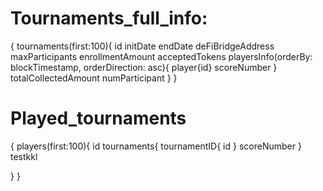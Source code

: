 # Tournaments_full_info:

{
tournaments(first:100){
id
initDate
endDate
deFiBridgeAddress
maxParticipants
enrollmentAmount
acceptedTokens
playersInfo(orderBy: blockTimestamp, orderDirection: asc){
player{id}
scoreNumber }
totalCollectedAmount
numParticipant
}
}

# Played_tournaments

{
players(first:100){
id
tournaments{
tournamentID{
id }
scoreNumber
}
testkkl

}
}

